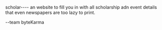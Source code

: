 scholar----
an website to fill you in with all scholarship adn event details that even newspapers are too lazy to print.

--team byteKarma
